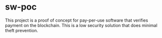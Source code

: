 # sw-poc
This project is a proof of concept for pay-per-use software that verifies payment on the blockchain. This is a low security solution that does minimal theft prevention.
